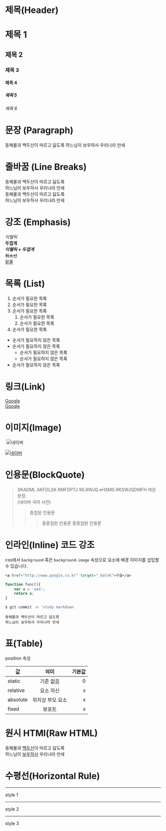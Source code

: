 # 제목(Header)

# 제목 1
## 제목 2
### 제목 3
#### 제목 4
##### 제목 5
###### 제목 6

# 문장 (Paragraph)
동해물과 백두산이 마르고 닳도록 
하느님이 보우하사 우리나라 만세

# 줄바꿈 (Line Breaks)
동해물과 백두산이 마르고 닳도록  
하느님이 보우하사 우리나라 만세  
동해물과 백두산이 마르고 닳도록<br />
하느님이 보우하사 우리나라 만세 

# 강조 (Emphasis)
_이텔릭_  
**두껍게**  
**_이텔릭 + 두껍게_**  
~~취소선~~  
<u>밑줄</u>

# 목록 (List)
1. 순서가 필요한 목록
1. 순서가 필요한 목록
1. 순서가 필요한 목록
    1. 순서가 필요한 목록
    1. 순서가 필요한 목록
1. 순서가 필요한 목록

- 순서가 필요하지 않은 목록
- 순서가 필요하지 않은 목록
    - 순서가 필요하지 않은 목록
    - 순서가 필요하지 않은 목록
- 순서가 필요하지 않은 목록

# 링크(Link)
<a href="http://google.com" title="구글이동" target="_blank">Google </a>  
[Google](http://google.com "구글이동")





# 이미지(Image)
![]()
![네이버](https://ssl.pstatic.net/melona/libs/1403/1403109/594cb21509de6e39c995_20220826181430270.jpg)

[![네이버](https://ssl.pstatic.net/melona/libs/1403/1403109/594cb21509de6e39c995_20220826181430270.jpg)](http://www.naver.com)

# 인용문(BlockQuote)
> SKADML AKFDLSK RMFDPTJ WLRWJQ eHSMS RKSWJQDMFH 따온 문장.  
> (네이버 국어 사전)
>> 중첩된 인용문
>>> 중중첩된 인용문
>>> 중중첩된 인용문  







# 인라인(Inline) 코드 강조

css에서 `background` 혹은 `background-image` 속성으로 요소에 배경 이미지를 삽입할 수 있습니다.

```html
<a href="http://www.google.co.kr" target="_balnk">구글</a>
```

``` javascript
function func(){
    var a = 'aaa';
    return a;
}
```

```bash
$ git commit -m 'study markdown
```

```plaintext
동해물과 백두산이 마르고 닳도록  
하느님이 보우하사 우리나라 만세  
```

# 표(Table)

position 속성

값  | 의미 | 기본값
--|:--:|--:
static | 기준 없음 | 0 
relative | 요소 자신 | x
absolute | 위치상 부모 요소 | x
fixed | 뷰포트 | x

# 원시 HTMl(Raw HTML)
동해물과 <u>백두산</u>이 마르고 닳도록 <BR />
하느님이 <span style="text-decoration:underline">보우하사</span> 우리나라 만세


# 수평선(Horizontal Rule)
---
style 1
***
style 2
___
style 3


